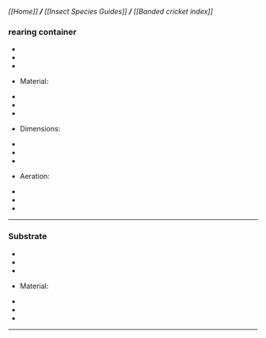 _[[Home]] **/** [[Insect Species Guides]] **/** [[Banded cricket index]]_

###  **rearing container**
 
-
-
-


* Material:

-
-
-

* Dimensions: 

-
-
-
* Aeration:

-
-
-

***

### **Substrate**

-
-
-

* Material:

-
-
-
***


